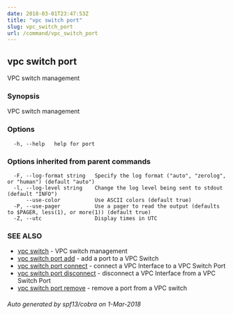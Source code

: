 ```yaml
---
date: 2018-03-01T23:47:53Z
title: "vpc switch port"
slug: vpc_switch_port
url: /command/vpc_switch_port
---
```

## vpc switch port

VPC switch management

### Synopsis


VPC switch management

### Options

```
  -h, --help   help for port
```

### Options inherited from parent commands

```
  -F, --log-format string   Specify the log format ("auto", "zerolog", or "human") (default "auto")
  -l, --log-level string    Change the log level being sent to stdout (default "INFO")
      --use-color           Use ASCII colors (default true)
  -P, --use-pager           Use a pager to read the output (defaults to $PAGER, less(1), or more(1)) (default true)
  -Z, --utc                 Display times in UTC
```

### SEE ALSO
* [vpc switch](/command/vpc_switch)	 - VPC switch management
* [vpc switch port add](/command/vpc_switch_port_add)	 - add a port to a VPC Switch
* [vpc switch port connect](/command/vpc_switch_port_connect)	 - connect a VPC Interface to a VPC Switch Port
* [vpc switch port disconnect](/command/vpc_switch_port_disconnect)	 - disconnect a VPC Interface from a VPC Switch Port
* [vpc switch port remove](/command/vpc_switch_port_remove)	 - remove a port from a VPC switch

###### Auto generated by spf13/cobra on 1-Mar-2018
